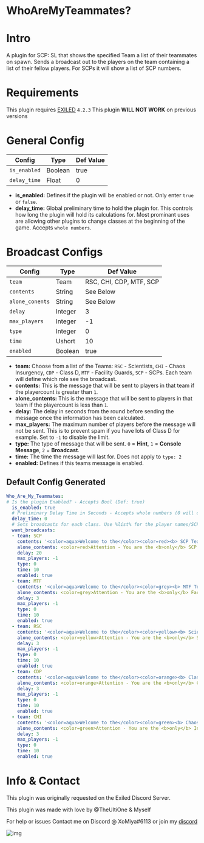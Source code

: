 # WhoAreMyTeammates?

<h1>Intro</h1>
A plugin for SCP: SL that shows the specified Team a list of their teammates on spawn.
Sends a broadcast out to the players on the team containing a list of their fellow players. For SCPs it will show a list of SCP numbers.

<h1>Requirements</h1>

This plugin requires [EXILED](https://github.com/Exiled-Team/EXILED/releases "Exiled Releases") `4.2.3`
This plugin **WILL NOT WORK** on previous versions
<h1>General Config</h1>

| Config  | Type | Def Value |
| ------------- | ------------- | ------------- |
| `is_enabled`  | Boolean  | true  |
| `delay_time`  | Float  | 0  |

* **is_enabled:** Defines if the plugin will be enabled or not. Only enter `true` or `false`.
* **delay_time:** Global preliminary time to hold the plugin for. This controls how long the plugin will hold its calculations for. Most prominant uses are allowing other plugins to change classes at the beginning of the game. Accepts `whole numbers`.

<h1>Broadcast Configs</h1>

| Config  | Type | Def Value |
| ------------- | ------------- | ------------- |
| `team` | Team | RSC, CHI, CDP, MTF, SCP |
| `contents`  | String  | See Below  |
| `alone_conents`  | String  | See Below  |
| `delay`  | Integer  | 3  |
| `max_players`  | Integer  | -1  |
| `type`  | Integer  | 0  |
| `time`  | Ushort  | 10  |
| `enabled`  | Boolean  | true  |

* **team:** Choose from a list of the Teams: `RSC` - Scientists, `CHI` - Chaos Insurgency, `CDP` - Class D, `MTF` - Facility Guards, `SCP` - SCPs. Each team will define which role see the broadcast.
* **contents:** This is the message that will be sent to players in that team if the playercount is greater than `1`.
* **alone_contents:** This is the message that will be sent to players in that team if the playercount is less than `1`.
* **delay:** The delay in seconds from the round before sending the message once the information has been calculated. 
* **max_players:** The maximum number of players before the message will not be sent. This is to prevent spam if you have lots of Class D for example. Set to `-1` to disable the limit.
* **type:** The type of message that will be sent. `0` = **Hint**, `1` = **Console Message**, `2` = **Broadcast**.
* **time:** The time the message will last for. Does not apply to `type: 2`
* **enabled:** Defines if this teams message is enabled.


<h2>Default Config Generated</h2>

```yaml
Who_Are_My_Teammates:
# Is the plugin Enabled? - Accepts Bool (Def: true)
  is_enabled: true
  # Preliminary Delay Time in Seconds - Accepts whole numbers (0 will disable preliminary delay)
  delay_time: 0
  # Sets broadcasts for each class. Use %list% for the player names/SCP names and %count% for number of teammates
  wamt_broadcasts:
  - team: SCP
    contents: '<color=aqua>Welcome to the</color><color=red><b> SCP Team.</b></color><color=aqua> The following SCPs are on this team: </color><color=red>%list%</color>'
    alone_contents: <color=red>Attention - You are the <b>only</b> SCP This game. Good Luck.</color>
    delay: 20
    max_players: -1
    type: 0
    time: 10
    enabled: true
  - team: MTF
    contents: '<color=aqua>Welcome to the</color><color=grey><b> MTF Team.</b></color><color=aqua> The following Guards are on this team: </color><color=grey>%list%</color>'
    alone_contents: <color=grey>Attention - You are the <b>only</b> Facility Guard this game. Good Luck.</color>
    delay: 3
    max_players: -1
    type: 0
    time: 10
    enabled: true
  - team: RSC
    contents: '<color=aqua>Welcome to the</color><color=yellow><b> Scientist Team.</b></color><color=aqua> These are your partners in science: </color><color=yellow>%list%</color>'
    alone_contents: <color=yellow>Attention - You are the <b>only</b> Scientist this game. Good Luck.</color>
    delay: 3
    max_players: -1
    type: 0
    time: 10
    enabled: true
  - team: CDP
    contents: '<color=aqua>Welcome to the</color><color=orange><b> Class D Team.</b></color><color=aqua> The following class Ds are on this team: </color><color=orange>%list%</color>'
    alone_contents: <color=orange>Attention - You are the <b>only</b> Class D Personnel this game. Good Luck.</color>
    delay: 3
    max_players: -1
    type: 0
    time: 10
    enabled: true
  - team: CHI
    contents: '<color=aqua>Welcome to the</color><color=green><b> Chaos Insurgency.</b></color><color=aqua> The following players are your comrades: </color><color=green>%list%</color>'
    alone_contents: <color=green>Attention - You are the <b>only</b> Insurgent this game. Good Luck.</color>
    delay: 3
    max_players: -1
    type: 0
    time: 10
    enabled: true
```

<h1>Info & Contact</h1>
This plugin was originally requested on the Exiled Discord Server.

This plugin was made with love by @TheUltiOne & Myself

For help or issues Contact me on Discord @ XoMiya#6113 or join my [discord](https://discord.gg/DxWXw9jmXn "XoMiya's Kitchen")

![img](https://img.shields.io/github/downloads/XoMiya-WPC/WhoAreMyTeammates/total?style=for-the-badge)
